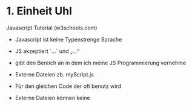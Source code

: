 # 1. Einheit Uhl

Javascript Tutorial (w3schools.com)

-	Javascript ist keine Typenstrenge Sprache
-	JS akzeptiert ´…´ und „…“
-	<script> und </script> gibt den Bereich an in dem ich meine JS Programmierung vornehme
-	Externe Dateien zb. myScript.js
-	Für den gleichen Code der oft benutz wird <script src="myScript1.js"></script>
-	Externe Dateien können keine <script> tags enthalten
-	Trennt HTML und Code (übersichtlicher)
-	Document.write() .getElementById(„demo“).innerHTML
-	innerHTML zu änder ist ein weg Daten darzustellen
-	window.alert() console.log()
-	var a, b, c;     // Declare 3 variables	
-	JS ignoriert mehrere Leertasten

-	var pi = 3.14;
- var person = "John Doe";
- var answer = 'Yes I am!';
-	Arrays: var cars = ["Saab", "Volvo", "BMW"];
-	Objects: var person = {firstName:"John", lastName:"Doe", age:50, eyeColor:"blue"};

-	typeof "John Doe"          // Returns "string"

-	typeof (3 + 4)             // Returns "number"

-	car = undefined; // var emptied (Value is undefined, type is undefined)

-	person = null; 		// type is the same, but the value is null

-	typeof "John"              // Returns "string" 
-	typeof 3.14                // Returns "number"
-	typeof true                // Returns "boolean"
-	typeof false               // Returns "boolean"
-	typeof x                   // Returns "undefined" (if x has no value)

The this Keyword
-	In a function definition, this refers to the "owner" of the function

-	In the example above, this is the person object that "owns" the fullName function.

-	In other words, this.firstName means the firstName property of this object.

split:
-	var txt = "a,b,c,d,e";   // String
-	txt.split(",");          // Split on commas
-	txt.split(" ");          // Split on spaces
-	txt.split("|");          // Split on pipe
